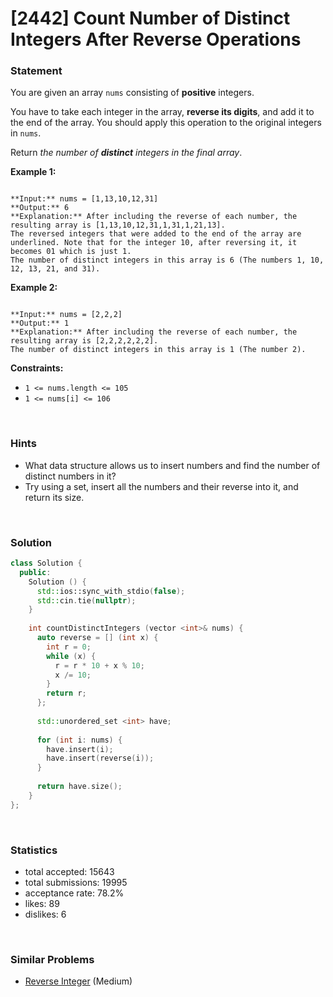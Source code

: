 # [2442] Count Number of Distinct Integers After Reverse Operations



### Statement

You are given an array `nums` consisting of **positive** integers.

You have to take each integer in the array, **reverse its digits**, and add it to the end of the array. You should apply this operation to the original integers in `nums`.

Return *the number of **distinct** integers in the final array*.


**Example 1:**

```

**Input:** nums = [1,13,10,12,31]
**Output:** 6
**Explanation:** After including the reverse of each number, the resulting array is [1,13,10,12,31,1,31,1,21,13].
The reversed integers that were added to the end of the array are underlined. Note that for the integer 10, after reversing it, it becomes 01 which is just 1.
The number of distinct integers in this array is 6 (The numbers 1, 10, 12, 13, 21, and 31).
```

**Example 2:**

```

**Input:** nums = [2,2,2]
**Output:** 1
**Explanation:** After including the reverse of each number, the resulting array is [2,2,2,2,2,2].
The number of distinct integers in this array is 1 (The number 2).

```

**Constraints:**
* `1 <= nums.length <= 105`
* `1 <= nums[i] <= 106`


<br>

### Hints

- What data structure allows us to insert numbers and find the number of distinct numbers in it?
- Try using a set, insert all the numbers and their reverse into it, and return its size.

<br>

### Solution

```cpp
class Solution {
  public:
    Solution () {
      std::ios::sync_with_stdio(false);
      std::cin.tie(nullptr);
    }
  
    int countDistinctIntegers (vector <int>& nums) {
      auto reverse = [] (int x) {
        int r = 0;
        while (x) {
          r = r * 10 + x % 10;
          x /= 10;
        }
        return r;
      };
      
      std::unordered_set <int> have;
      
      for (int i: nums) {
        have.insert(i);
        have.insert(reverse(i));
      }
      
      return have.size();
    }
};
```

<br>

### Statistics

- total accepted: 15643
- total submissions: 19995
- acceptance rate: 78.2%
- likes: 89
- dislikes: 6

<br>

### Similar Problems

- [Reverse Integer](https://leetcode.com/problems/reverse-integer) (Medium)

